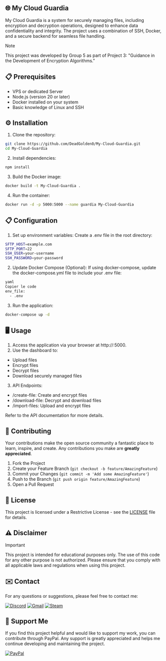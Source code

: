 ## 🌐 My Cloud Guardia

My Cloud Guardia is a system for securely managing files, including encryption and decryption operations, designed to enhance data confidentiality and integrity. The project uses a combination of SSH, Docker, and a secure backend for seamless file handling.

> [!NOTE]
> This project was developed by Group 5 as part of Project 3: "Guidance in the Development of Encryption Algorithms."

## 📋 Prerequisites

- VPS or dedicated Server
- Node.js (version 20 or later)
- Docker installed on your system
- Basic knowledge of Linux and SSH

## ⚙️ Installation

1. Clone the repository:

```bash
git clone https://github.com/DeadGolden0/My-Cloud-Guardia.git
cd My-Cloud-Guardia
```
 
2. Install dependencies:

```bash
npm install
```

3. Build the Docker image:

```bash
docker build -t My-Cloud-Guardia .
```

4. Run the container:

```bash
docker run -d -p 5000:5000 --name guardia My-Cloud-Guardia
```

## 📋 Configuration

1. Set up environment variables:
Create a .env file in the root directory:

```bash
SFTP_HOST=example.com
SFTP_PORT=22
SSH_USER=your-username
SSH_PASSWORD=your-password
```

2. Update Docker Compose (Optional):
If using docker-compose, update the docker-compose.yml file to include your .env file:

```bash
yaml
Copier le code
env_file:
  - .env
```

3. Run the application:

```bash
docker-compose up -d
```

## 🖥️ Usage

1. Access the application via your browser at http://<your-server-ip>:5000.
2. Use the dashboard to:

- Upload files
- Encrypt files
- Decrypt files
- Download securely managed files

3. API Endpoints:

- /create-file: Create and encrypt files
- /download-file: Decrypt and download files
- /import-files: Upload and encrypt files

Refer to the API documentation for more details.
 
## 🤝 Contributing

Your contributions make the open source community a fantastic place to learn, inspire, and create. Any contributions you make are **greatly appreciated**.

1. Fork the Project
2. Create your Feature Branch (`git checkout -b feature/AmazingFeature`)
3. Commit your Changes (`git commit -m 'Add some AmazingFeature'`)
4. Push to the Branch (`git push origin feature/AmazingFeature`)
5. Open a Pull Request

## 📝 License

This project is licensed under a Restrictive License - see the [LICENSE](LICENSE) file for details.

## ⚠️ Disclaimer

> [!IMPORTANT]
> This project is intended for educational purposes only. The use of this code for any other purpose is not authorized. 
> Please ensure that you comply with all applicable laws and regulations when using this project.

## ✉️ Contact

For any questions or suggestions, please feel free to contact me:

[![Discord](https://img.shields.io/badge/Discord-%235865F2.svg?style=for-the-badge&logo=discord&logoColor=white)](https://discord.gg/w92W7XR9Yg)
[![Gmail](https://img.shields.io/badge/Gmail-D14836?style=for-the-badge&logo=gmail&logoColor=white)](mailto:deadgolden9122@gmail.com)
[![Steam](https://img.shields.io/badge/steam-%23000000.svg?style=for-the-badge&logo=steam&logoColor=white)](https://steamcommunity.com/id/DeAdGoLdEn/)

## 💖 Support Me

If you find this project helpful and would like to support my work, you can contribute through PayPal. Any support is greatly appreciated and helps me continue developing and maintaining the project.

[![PayPal](https://img.shields.io/badge/PayPal-00457C?style=for-the-badge&logo=paypal&logoColor=white)](https://paypal.me/DeadGolden0)
